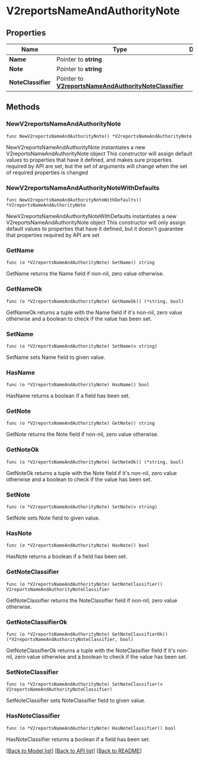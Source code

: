 # V2reportsNameAndAuthorityNote

## Properties

Name | Type | Description | Notes
------------ | ------------- | ------------- | -------------
**Name** | Pointer to **string** |  | [optional] 
**Note** | Pointer to **string** |  | [optional] 
**NoteClassifier** | Pointer to [**V2reportsNameAndAuthorityNoteClassifier**](V2reportsNameAndAuthorityNoteClassifier.md) |  | [optional] [default to V2REPORTSNAMEANDAUTHORITYNOTECLASSIFIER_NO_AUTHORITY_CLASSIFIER]

## Methods

### NewV2reportsNameAndAuthorityNote

`func NewV2reportsNameAndAuthorityNote() *V2reportsNameAndAuthorityNote`

NewV2reportsNameAndAuthorityNote instantiates a new V2reportsNameAndAuthorityNote object
This constructor will assign default values to properties that have it defined,
and makes sure properties required by API are set, but the set of arguments
will change when the set of required properties is changed

### NewV2reportsNameAndAuthorityNoteWithDefaults

`func NewV2reportsNameAndAuthorityNoteWithDefaults() *V2reportsNameAndAuthorityNote`

NewV2reportsNameAndAuthorityNoteWithDefaults instantiates a new V2reportsNameAndAuthorityNote object
This constructor will only assign default values to properties that have it defined,
but it doesn't guarantee that properties required by API are set

### GetName

`func (o *V2reportsNameAndAuthorityNote) GetName() string`

GetName returns the Name field if non-nil, zero value otherwise.

### GetNameOk

`func (o *V2reportsNameAndAuthorityNote) GetNameOk() (*string, bool)`

GetNameOk returns a tuple with the Name field if it's non-nil, zero value otherwise
and a boolean to check if the value has been set.

### SetName

`func (o *V2reportsNameAndAuthorityNote) SetName(v string)`

SetName sets Name field to given value.

### HasName

`func (o *V2reportsNameAndAuthorityNote) HasName() bool`

HasName returns a boolean if a field has been set.

### GetNote

`func (o *V2reportsNameAndAuthorityNote) GetNote() string`

GetNote returns the Note field if non-nil, zero value otherwise.

### GetNoteOk

`func (o *V2reportsNameAndAuthorityNote) GetNoteOk() (*string, bool)`

GetNoteOk returns a tuple with the Note field if it's non-nil, zero value otherwise
and a boolean to check if the value has been set.

### SetNote

`func (o *V2reportsNameAndAuthorityNote) SetNote(v string)`

SetNote sets Note field to given value.

### HasNote

`func (o *V2reportsNameAndAuthorityNote) HasNote() bool`

HasNote returns a boolean if a field has been set.

### GetNoteClassifier

`func (o *V2reportsNameAndAuthorityNote) GetNoteClassifier() V2reportsNameAndAuthorityNoteClassifier`

GetNoteClassifier returns the NoteClassifier field if non-nil, zero value otherwise.

### GetNoteClassifierOk

`func (o *V2reportsNameAndAuthorityNote) GetNoteClassifierOk() (*V2reportsNameAndAuthorityNoteClassifier, bool)`

GetNoteClassifierOk returns a tuple with the NoteClassifier field if it's non-nil, zero value otherwise
and a boolean to check if the value has been set.

### SetNoteClassifier

`func (o *V2reportsNameAndAuthorityNote) SetNoteClassifier(v V2reportsNameAndAuthorityNoteClassifier)`

SetNoteClassifier sets NoteClassifier field to given value.

### HasNoteClassifier

`func (o *V2reportsNameAndAuthorityNote) HasNoteClassifier() bool`

HasNoteClassifier returns a boolean if a field has been set.


[[Back to Model list]](../README.md#documentation-for-models) [[Back to API list]](../README.md#documentation-for-api-endpoints) [[Back to README]](../README.md)


